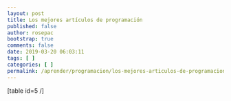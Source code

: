 ```yaml
---
layout: post
title: Los mejores artículos de programación
published: false
author: rosepac
bootstrap: true
comments: false
date: 2019-03-20 06:03:11
tags: [ ]
categories: [ ]
permalink: /aprender/programacion/los-mejores-articulos-de-programacion
---
```

[table id=5 /]